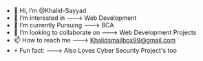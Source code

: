 - 👋 Hi, I’m @Khalid-Sayyad
- 👀 I’m interested in ---> Web Development
- 🌱 I’m currently Pursuing ---> BCA
- 💞️ I’m looking to collaborate on ---> Web Development Projects
- 📫 How to reach me ---> Khalidsmailbox99@gmail.com
- ⚡ Fun fact: ---> Also Loves Cyber Security Project's too

<!---
Khalid-Sayyad/Khalid-Sayyad is a ✨ special ✨ repository because its `README.md` (this file) appears on your GitHub profile.
You can click the Preview link to take a look at your changes.
--->
